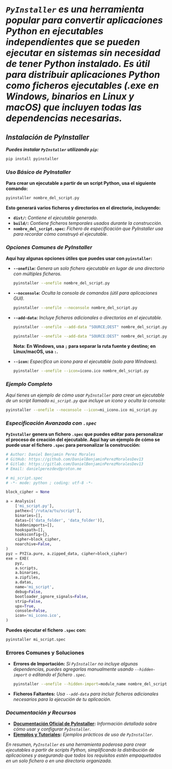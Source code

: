 <!-- Author: Daniel Benjamin Perez Morales -->
<!-- GitHub: https://github.com/DanielBenjaminPerezMoralesDev13 -->
<!-- Gitlab: https://gitlab.com/DanielBenjaminPerezMoralesDev13 -->
<!-- Email: danielperezdev@proton.me -->

# ***`PyInstaller` es una herramienta popular para convertir aplicaciones Python en ejecutables independientes que se pueden ejecutar en sistemas sin necesidad de tener Python instalado. Es útil para distribuir aplicaciones Python como ficheros ejecutables (.exe en Windows, binarios en Linux y macOS) que incluyen todas las dependencias necesarias.***

## ***Instalación de PyInstaller***

***Puedes instalar `PyInstaller` utilizando `pip`:***

```bash
pip install pyinstaller
```

### ***Uso Básico de PyInstaller***

**Para crear un ejecutable a partir de un script Python, usa el siguiente comando:**

```bash
pyinstaller nombre_del_script.py
```

**Esto generará varios ficheros y directorios en el directorio, incluyendo:**

- **`dist/`:** *Contiene el ejecutable generado.*
- **`build/`:** *Contiene ficheros temporales usados durante la construcción.*
- **`nombre_del_script.spec`:** *Fichero de especificación que PyInstaller usa para recordar cómo construyó el ejecutable.*

### ***Opciones Comunes de PyInstaller***

**Aquí hay algunas opciones útiles que puedes usar con `pyinstaller`:**

- **`--onefile`:** *Genera un solo fichero ejecutable en lugar de una directorio con múltiples ficheros.*

    ```bash
    pyinstaller --onefile nombre_del_script.py
    ```

- **`--noconsole`:** *Oculta la consola de comandos (útil para aplicaciones GUI).*

    ```bash
    pyinstaller --onefile --noconsole nombre_del_script.py
    ```

- **`--add-data`:** *Incluye ficheros adicionales o directorios en el ejecutable.*

    ```bash
    pyinstaller --onefile --add-data "SOURCE;DEST" nombre_del_script.py
    ```

    ```bash
    pyinstaller --onefile --add-data "SOURCE:DEST" nombre_del_script.py
    ```

    **Nota:** **En Windows, usa `;` para separar la ruta fuente y destino; en Linux/macOS, usa `:`.**

- **`--icon`:** *Especifica un icono para el ejecutable (solo para Windows).*

    ```bash
    pyinstaller --onefile --icon=icono.ico nombre_del_script.py
    ```

### ***Ejemplo Completo***

*Aquí tienes un ejemplo de cómo usar `PyInstaller` para crear un ejecutable de un script llamado `mi_script.py` que incluye un icono y oculta la consola:*

```bash
pyinstaller --onefile --noconsole --icon=mi_icono.ico mi_script.py
```

### ***Especificación Avanzada con `.spec`***

**`PyInstaller` genera un fichero `.spec` que puedes editar para personalizar el proceso de creación del ejecutable. Aquí hay un ejemplo de cómo se puede usar el fichero `.spec` para personalizar la construcción:**

```python
# Author: Daniel Benjamin Perez Morales
# GitHub: https://github.com/DanielBenjaminPerezMoralesDev13
# Gitlab: https://gitlab.com/DanielBenjaminPerezMoralesDev13
# Email: danielperezdev@proton.me

# mi_script.spec
# -*- mode: python ; coding: utf-8 -*-

block_cipher = None

a = Analysis(
    ['mi_script.py'],
    pathex=['/ruta/a/tu/script'],
    binaries=[],
    datas=[('data_folder', 'data_folder')],
    hiddenimports=[],
    hookspath=[],
    hooksconfig={},
    cipher=block_cipher,
    noarchive=False,
)
pyz = PYZ(a.pure, a.zipped_data, cipher=block_cipher)
exe = EXE(
    pyz,
    a.scripts,
    a.binaries,
    a.zipfiles,
    a.datas,
    name='mi_script',
    debug=False,
    bootloader_ignore_signals=False,
    strip=False,
    upx=True,
    console=False,
    icon='mi_icono.ico',
)
```

**Puedes ejecutar el fichero `.spec` con:**

```bash
pyinstaller mi_script.spec
```

### **Errores Comunes y Soluciones**

- **Errores de Importación:** *Si `PyInstaller` no incluye algunas dependencias, puedes agregarlas manualmente usando `--hidden-import` o editando el fichero `.spec`.*

    ```bash
    pyinstaller --onefile --hidden-import=module_name nombre_del_script.py
    ```

- **Ficheros Faltantes:** *Usa `--add-data` para incluir ficheros adicionales necesarios para la ejecución de tu aplicación.*

### ***Documentación y Recursos***

- **[Documentación Oficial de PyInstaller](https://pyinstaller.org/ "https://pyinstaller.org/"):** *Información detallada sobre cómo usar y configurar `PyInstaller`.*
- **[Ejemplos y Tutoriales](https://pyinstaller.org/en/stable/usage.html "https://pyinstaller.org/en/stable/usage.html"):** *Ejemplos prácticos de uso de `PyInstaller`.*

*En resumen, `PyInstaller` es una herramienta poderosa para crear ejecutables a partir de scripts Python, simplificando la distribución de aplicaciones y asegurando que todos los requisitos estén empaquetados en un solo fichero o en una directorio organizada.*
